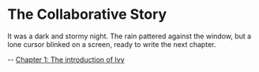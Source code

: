 # The Collaborative Story


It was a dark and stormy night. The rain pattered against the window, but a lone cursor blinked on a screen, ready to write the next chapter.

-- [Chapter 1: The introduction of Ivy](Chapter_1.py)
